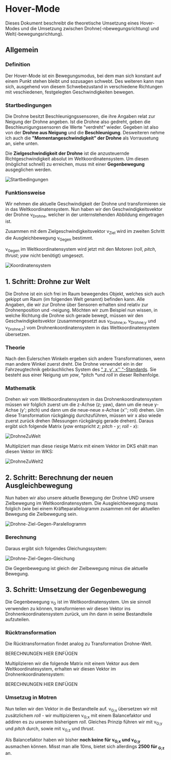 # Hover-Mode

Dieses Dokument beschreibt die theoretische Umsetzung eines Hover-Modes und die Umsetzung zwischen Drohne(-nbewegungsrichtung) und Welt(-bewegungsrichtung).

## Allgemein

### Definition

Der Hover-Mode ist ein Bewegungsmodus, bei dem man sich konstant auf einem Punkt stehen bleibt und sozusagen schwebt. Des weiteren kann man sich, ausgehend von diesem Schwebezustand in verschiedene Richtungen mit veschiedenen, festgelegten Geschwindigkeiten bewegen.

### Startbedingungen

Die Drohne besitzt Beschleunigngssensoren, die ihre Angaben relat zur Neigung der Drohne angeben. Ist die Drohne also  gedreht, geben die Beschleunigungssensoren  die Werte "verdreht" wieder. Gegeben ist also von der **Drohne aus Neigung** und die **Beschleunigung**. Desweiteren nehme ich auch die **"Momentangeschwindigkeit" der Drohne** als Vorrausetung an, siehe unten. 

Die **Zielgeschwindigkeit der Drohne** ist die anzusteuernde Richtgeschwindigkeit absolut im Weltkoordinatensystem. Um diesen (möglichst schnell) zu erreichen, muss mit einer **Gegenbewegung** ausgeglichen werden.

![Startbedingungen](pict_hover/Startbedingungen.png)

### Funktionsweise

Wir nehmen die aktuelle Geschwindigkeit der Drohne und transformieren sie in das Weltkoordinatensystem. Nun haben wir den Geschwindigkeitsvektor der Drohne v<sub>Drohne</sub>, welcher in der unternstehenden Abbildung eingetragen ist.

Zusammen mit dem Zielgeschwindigkeitsvektor v<sub>Ziel</sub> wird im zweiten Schritt die Ausgleichbewegung v<sub>Gegen</sub> bestimmt. 

v<sub>Gegen</sub> im Weltkoordinatensystem wird jetzt mit den Motoren (*roll*, *pitch*, *thrust*; *yaw* nicht benötigt) umgesezt.

![Koordinatensystem](pict_hover/3D-Koordinatensystem.png)

## 1. Schritt: Drohne zur Welt

Die Drohne ist ein sich frei im Raum bewegendes Objekt, welches sich auch gekippt um Raum (im folgenden Welt genannt) befinden kann. Alle Angaben, die wir zur Drohne über Sensoren erhalten sind relativ zur Drohnenposition und -neigung. Möchten wir zum Beispiel nun wissen, in welche Richtung die Drohne sich gerade bewegt, müssen wir den Geschwindigkeitsvektor (zusammengesetzt aus v<sub>Drohne;x</sub>, v<sub>Drohne;y</sub> und v<sub>Drohne;z</sub>) vom Drohnenkoordinatensystem in das Weltkoordinatensystem übersetzen.

### Theorie

Nach den Eulerschen Winkeln ergeben sich andere Transformationen, wenn man andere Winkel zuerst dreht. Die Drohne verwendet ein in der Fahrzeugtechnik gebräuchliches System des [" z, y', x'' "-Standards](http://de.wikipedia.org/wiki/Eulersche_Winkel#.E2.80.9Ez.2C_y.27.2C_x.27.27-Konvention.E2.80.9C_in_der_Fahrzeugtechnik). Sie besteht aus einer Neigung um *yaw*, *pitch *und *roll* in dieser Reihenfolge.

### Mathematik

Drehen wir vom Weltkoordinatensystem in das  Drohnenkoordinatensystem müssen wir folglich zuerst um die z-Achse (z; yaw), dann um die neue y-Achse (y'; pitch) und dann um die neue-neue x-Achse (x''; roll) drehen. Um diese Transformation rückgängig durchzuführen, müssen wir x also wiede zuerst zurück drehen (Messungen rückgängig gerade drehen). Daraus ergibt sich folgende Matrix (*yaw* entspricht *z*; *pitch* - *y*; *roll* - *x*):

![DrohneZuWelt](pict_hover/DrohneZuWelt.png)

Multipliziert man diese riesige Matrix mit einem Vektor im DKS ehält man diesen Vektor im WKS:

![DrohneZuWelt2](pict_hover/DrohneZuWelt2.png)

## 2. Schritt: Berechnung der neuen Ausgleichbewegung

Nun haben wir also unsere aktuelle Bewegung der Drohne UND unsere Zielbewegung im Weltkoordinatensystem. Die Ausgleichbewegung muss folglich (wie bei einem Kräfteparallelogramm zusammen mit der aktuellen Bewegung die Zielbewegung sein.

![Drohne-Ziel-Gegen-Paralellogramm](pict_hover/Drohne-Ziel-Gegen-Paralellogramm.png)

### Berechnung

Daraus ergibt sich folgendes Gleichungssystem:

![Drohne-Ziel-Gegen-Gleichung](pict_hover/Drohne-Ziel-Gegen-Gleichung.png)

Die Gegenbewegung ist gleich der Zielbewegung minus die aktuelle Bewegung.

## 3. Schritt: Umsetzung der Gegenbewegung

Die Gegenbewegung v<sub>G</sub> ist im Weltkoordinatensystem. Um sie sinnoll verwenden zu können, transformieren wir diesen Vektor ins Drohnenkoordinatensystem zurück, um ihn dann in seine Bestandteile aufzuteilen.

### Rücktransformation

Die Rücktransformation findet analog zu Transformation Drohne-Welt.

BERECHNUNGEN HIER EINFÜGEN

Multiplizieren wir die folgende Matrix mit einem Vektor aus dem Weltkoordinatesystem, erhalten wir diesen Vektor im Drohnenkoordinatensystem:

BERECHNUNGEN HIER EINFÜGEN

### Umsetzug in Motren

Nun teilen wir den Vektor in die Bestandteile auf. v<sub>G;x</sub> übersetzen wir mit zusätzlichem *roll* - wir multipizieren v<sub>G;x</sub> mit einem Balancefaktor und addiren es zu unserem bisherigem *roll*. Gleiches Prinzip führen wir mit v<sub>G;y</sub> und *pitch* durch, sowie mit v<sub>G;z</sub> und *thrust*.

Als Balancefaktor haben wir bisher **noch keine für v<sub>G;x</sub> und v<sub>G;y</sub>** ausmachen können. Misst man alle 10ms, bietet sich allerdings **2500 für <sub>G;z</sub>** an.
